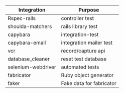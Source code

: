 | Integration        | Purpose                 |
|--------------------|-------------------------|
| Rspec-rails        | controller test         |
| shoulda-matchers   | rails library test      |
| capybara           | integration-test        |
| capybara-email     | integration mailer test |
| vcr                | record/capture api      |
| database_cleaner   | reset test database     |
| selenium-webdriver | automated tests         |
| fabricator         | Ruby object generator   |
| faker              | Fake data for fabricator|